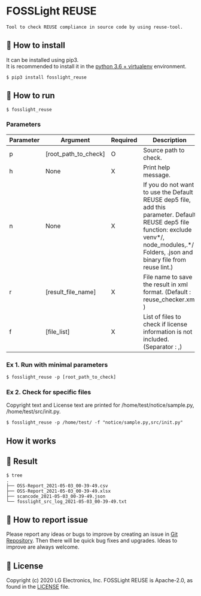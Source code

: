 <!--
Copyright (c) 2021 LG Electronics
SPDX-License-Identifier: Apache-2.0
 -->
# FOSSLight REUSE
```note
Tool to check REUSE compliance in source code by using reuse-tool.
```

## 🎉 How to install

It can be installed using pip3.     
It is recommended to install it in the [python 3.6 + virtualenv](https://github.com/fosslight/fosslight_source/blob/main/docs/Guide_virtualenv.md) environment.

```
$ pip3 install fosslight_reuse
```

## 🚀 How to run
``` 
$ fosslight_reuse 
```
### Parameters      
| Parameter  | Argument | Required  | Description |
| ------------- | ------------- | ------------- |------------- |
| p | [root_path_to_check] | O | Source path to check. | 
| h | None | X | Print help message. | 
| n | None | X | If you do not want to use the Default REUSE dep5 file, add this parameter. Default REUSE dep5 file function: exclude venv*/, node_modules,.*/ Folders, .json and binary file from reuse lint.) |    
| r | [result_file_name] | X | File name to save the result in xml format. (Default : reuse_checker.xml ) |    
| f | [file_list] | X | List of files to check if license information is not included.  (Separator : ,) |

### Ex 1. Run with minimal parameters 
``` 
$ fosslight_reuse -p [root_path_to_check]
```
### Ex 2. Check for specific files
Copyright text and License text are printed for /home/test/notice/sample.py, /home/test/src/init.py.
```
$ fosslight_reuse -p /home/test/ -f "notice/sample.py,src/init.py"
```
## How it works


## 📁 Result

```
$ tree
.
├── OSS-Report_2021-05-03_00-39-49.csv
├── OSS-Report_2021-05-03_00-39-49.xlsx
├── scancode_2021-05-03_00-39-49.json
└── fosslight_src_log_2021-05-03_00-39-49.txt

```

## 👏 How to report issue

Please report any ideas or bugs to improve by creating an issue in [Git Repository][repo]. Then there will be quick bug fixes and upgrades. Ideas to improve are always welcome.

[repo]: https://github.com/fosslight/fosslight_reuse/issues

## 📄 License
Copyright (c) 2020 LG Electronics, Inc. 
FOSSLight REUSE is Apache-2.0, as found in the [LICENSE][l] file.

[l]: https://github.com/fosslight/fosslight_reuse/blob/main/LICENSE
